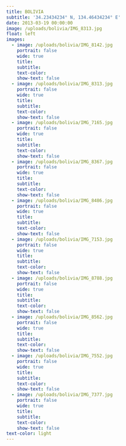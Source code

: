 ```yaml
---
title: BOLIVIA
subtitle: '34.23434234° N, 134.46434234° E'
date: 2013-03-19 00:00:00
image: /uploads/bolivia/IMG_8313.jpg
float: left
images:
  - image: /uploads/bolivia/IMG_8142.jpg
    portrait: false
    wide: true
    title:
    subtitle:
    text-color:
    show-text: false
  - image: /uploads/bolivia/IMG_8313.jpg
    portrait: false
    wide: true
    title:
    subtitle:
    text-color:
    show-text: false
  - image: /uploads/bolivia/IMG_7165.jpg
    portrait: false
    wide: true
    title:
    subtitle:
    text-color:
    show-text: false
  - image: /uploads/bolivia/IMG_8367.jpg
    portrait: false
    wide: true
    title:
    subtitle:
    text-color:
    show-text: false
  - image: /uploads/bolivia/IMG_8486.jpg
    portrait: false
    wide: true
    title:
    subtitle:
    text-color:
    show-text: false
  - image: /uploads/bolivia/IMG_7153.jpg
    portrait: false
    wide: true
    title:
    subtitle:
    text-color:
    show-text: false
  - image: /uploads/bolivia/IMG_8788.jpg
    portrait: false
    wide: true
    title:
    subtitle:
    text-color:
    show-text: false
  - image: /uploads/bolivia/IMG_8562.jpg
    portrait: false
    wide: true
    title:
    subtitle:
    text-color:
    show-text: false
  - image: /uploads/bolivia/IMG_7552.jpg
    portrait: false
    wide: true
    title:
    subtitle:
    text-color:
    show-text: false
  - image: /uploads/bolivia/IMG_7377.jpg
    portrait: false
    wide: true
    title:
    subtitle:
    text-color:
    show-text: false
text-color: light
---
```



